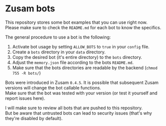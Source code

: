 Zusam bots
==========

This repository stores some bot examples that you can use right now.  
Please make sure to check the `README.md` for each bot to know the specifics.

The general procedure to use a bot is the following:
1. Activate bot usage by setting `ALLOW_BOTS` to `true` in your `config` file.
2. Create a `bots` directory in your `data` directory.
3. Copy the desired bot (it's entire directory) to the `bots` directory.
4. Adjust the `memory.json` file according to the bots `README.md`.
5. Make sure that the bots directories are readable by the backend (`chmod 755 -R bots/`)

Bots were introduced in Zusam `0.4.5`. It is possible that subsequent Zusam versions will change the bot callable functions.  
Make sure that the bot was tested with your version (or test it yourself and report issues here).

I will make sure to review all bots that are pushed to this repository.  
But be aware that untrusted bots can lead to security issues (that's why they're disabled by default).

